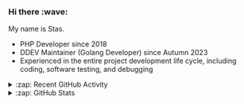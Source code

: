 <h3>Hi there :wave:</h3>

My name is Stas.

- PHP Developer since 2018
- DDEV Maintainer (Golang Developer) since Autumn 2023
- Experienced in the entire project development life cycle, including coding, software testing, and debugging

<details>
  <summary>:zap: Recent GitHub Activity</summary>

<!--RECENT_ACTIVITY:start-->
1. ⬆️ Pushed 15 commit(s) to [stasadev/ddev](https://github.com/stasadev/ddev)<br>
2. ⬆️ Pushed 3 commit(s) to [stasadev/ddev](https://github.com/stasadev/ddev)<br>
3. 👍 Approved [#6502](https://github.com/ddev/ddev/pull/6502#pullrequestreview-2257025739) in [ddev/ddev](https://github.com/ddev/ddev)<br>
4. 👍 Approved [#6414](https://github.com/ddev/ddev/pull/6414#pullrequestreview-2257013494) in [ddev/ddev](https://github.com/ddev/ddev)<br>
5. 🔴 Requested changes in [#6502](https://github.com/ddev/ddev/pull/6502#pullrequestreview-2256988450) in [ddev/ddev](https://github.com/ddev/ddev)<br>
6. ⬆️ Pushed 2 commit(s) to [stasadev/ddev](https://github.com/stasadev/ddev)<br>
7. 💪 Opened PR [#6501](https://github.com/ddev/ddev/pull/6501) in [ddev/ddev](https://github.com/ddev/ddev)<br>
8. 👍 Approved [#6490](https://github.com/ddev/ddev/pull/6490#pullrequestreview-2256418413) in [ddev/ddev](https://github.com/ddev/ddev)<br>
9. ⬆️ Pushed 1 commit(s) to [ddev/ddev](https://github.com/ddev/ddev)<br>
10. ⬆️ Pushed 8 commit(s) to [ddev/ddev](https://github.com/ddev/ddev)<br>
<!--RECENT_ACTIVITY:end-->

</details>

<details>
  <summary>:zap: GitHub Stats</summary>

  <picture>
    <source
      srcset="https://github-readme-stats.vercel.app/api?username=stasadev&show_icons=true&count_private=true&include_all_commits=true&hide_border=true&theme=tokyonight"
      media="(prefers-color-scheme: dark)"
    />
    <source
      srcset="https://github-readme-stats.vercel.app/api?username=stasadev&show_icons=true&count_private=true&include_all_commits=true&hide_border=true"
      media="(prefers-color-scheme: light), (prefers-color-scheme: no-preference)"
    />
    <img src="https://github-readme-stats.vercel.app/api?username=stasadev&show_icons=true&count_private=true&include_all_commits=true&hide_border=true" />
  </picture>

</details>

